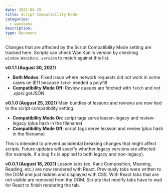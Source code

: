 ```yaml
---
date: 2021-08-25
title: Script Compatibility Mode
categories:
  - wanikani
description:
type: Document
---
```


Changes that are affected by the Script Compatibility Mode setting are tracked here.
Scripts can check WaniKani's version by checking `window.WaniKani.version` to match against this list.

**v0.1.1 (August 30, 2021)** 
- **Both Modes**: Fixed issue where network requests did not work in some cases on IE11 because `fetch` needed a polyfill
- **Compatibility Mode Off**: Review queues are fetched with `fetch` and not $.ajax/$.getJSON

**v0.1.0 (August 25, 2021)** Main bundles of lessons and reviews are now tied to the script compatibility setting. 
- **Compatibility Mode On**: script tags serve lesson-legacy and review-legacy (plus hash in the filename)
- **Compatibility Mode Off**: script tags serve lessson and review (plus hash in the filename)

This is intended to prevent accidental breaking changes that might affect scripts. Future updates will specify whether legacy versions are affected (for example, 
if a bug fix is applied to both legacy and non-legacy).

**v0.0.1 (August 18, 2021)** Lesson tabs (ex. Kanji Composition, Meaning, Reading, etc.) are now rendered with React. Previously tabs were written to the DOM and just hidden and displayed with CSS.
With React tabs that are not visible are removed from the DOM. Scripts that modify tabs have to wait for React to finish rendering the tab.


